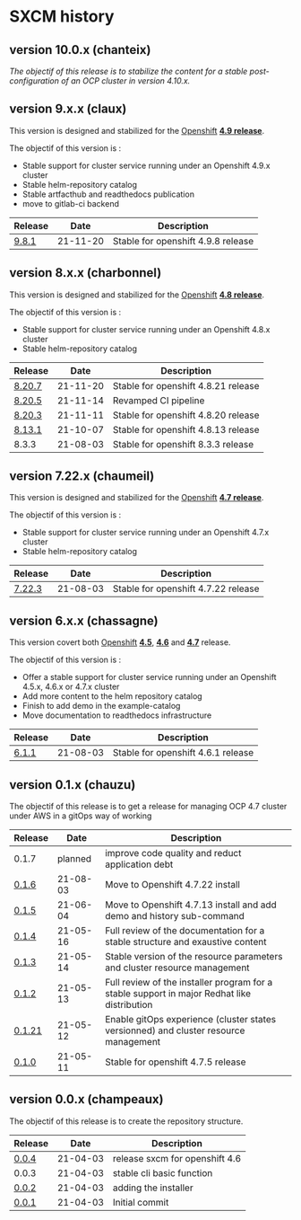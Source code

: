 # SXCM history

## version 10.0.x (chanteix)

_The objectif of this release is to stabilize the content for a stable post-configuration of an OCP cluster in version 4.10.x._

## version 9.x.x (claux)

This version is designed and stabilized for the [Openshift](https://docs.openshift.com) **[4.9 release](https://docs.openshift.com/container-platform/4.9)**.

The objectif of this version is :

- Stable support for cluster service running under an Openshift 4.9.x cluster
- Stable helm-repository catalog
- Stable artfacthub and readthedocs publication
- move to gitlab-ci backend

| Release                                                         | Date     | Description                         |
| --------------------------------------------------------------- | -------- | ----------------------------------- |
| [9.8.1](https://github.com/startxfr/sxcm/releases/tag/v9.8.1) | 21-11-20 | Stable for openshift 4.9.8 release |

## version 8.x.x (charbonnel)

This version is designed and stabilized for the [Openshift](https://docs.openshift.com) **[4.8 release](https://docs.openshift.com/container-platform/4.8)**.

The objectif of this version is :

- Stable support for cluster service running under an Openshift 4.8.x cluster
- Stable helm-repository catalog

| Release                                                         | Date     | Description                         |
| --------------------------------------------------------------- | -------- | ----------------------------------- |
| [8.20.7](https://github.com/startxfr/sxcm/releases/tag/v8.20.7) | 21-11-20 | Stable for openshift 4.8.21 release |
| [8.20.5](https://github.com/startxfr/sxcm/releases/tag/v8.20.5) | 21-11-14 | Revamped CI pipeline                | 
| [8.20.3](https://github.com/startxfr/sxcm/releases/tag/v8.20.3) | 21-11-11 | Stable for openshift 4.8.20 release |
| [8.13.1](https://github.com/startxfr/sxcm/releases/tag/v8.13.1) | 21-10-07 | Stable for openshift 4.8.13 release |
| 8.3.3                                                           | 21-08-03 | Stable for openshift 8.3.3 release  |

## version 7.22.x (chaumeil)

This version is designed and stabilized for the [Openshift](https://docs.openshift.com) **[4.7 release](https://docs.openshift.com/container-platform/4.7)**.

The objectif of this version is :

- Stable support for cluster service running under an Openshift 4.7.x cluster
- Stable helm-repository catalog

| Release                                                         | Date     | Description                         |
| --------------------------------------------------------------- | -------- | ----------------------------------- |
| [7.22.3](https://github.com/startxfr/sxcm/releases/tag/v7.22.3) | 21-08-03 | Stable for openshift 4.7.22 release |

## version 6.x.x (chassagne)

This version covert both [Openshift](https://docs.openshift.com) **[4.5](https://docs.openshift.com/container-platform/4.5)**, **[4.6](https://docs.openshift.com/container-platform/4.6)** and **[4.7](https://docs.openshift.com/container-platform/4.7)** release.

The objectif of this version is :

- Offer a stable support for cluster service running under an Openshift 4.5.x, 4.6.x or 4.7.x cluster
- Add more content to the helm repository catalog
- Finish to add demo in the example-catalog
- Move documentation to readthedocs infrastructure

| Release                                                       | Date     | Description                        |
| ------------------------------------------------------------- | -------- | ---------------------------------- |
| [6.1.1](https://github.com/startxfr/sxcm/releases/tag/v6.1.1) | 21-08-03 | Stable for openshift 4.6.1 release |

## version 0.1.x (chauzu)

The objectif of this release is to get a release for managing OCP 4.7 cluster under AWS in a gitOps way of working

| Release                                                        | Date     | Description                                                                                 |
| -------------------------------------------------------------- | -------- | ------------------------------------------------------------------------------------------- |
| 0.1.7                                                          | planned  | improve code quality and reduct application debt                                            |
| [0.1.6](https://github.com/startxfr/sxcm/releases/tag/v0.1.6)  | 21-08-03 | Move to Openshift 4.7.22 install                                                            |
| [0.1.5](https://github.com/startxfr/sxcm/releases/tag/v0.1.5)  | 21-06-04 | Move to Openshift 4.7.13 install and add demo and history sub-command                       |
| [0.1.4](https://github.com/startxfr/sxcm/releases/tag/v0.1.4)  | 21-05-16 | Full review of the documentation for a stable structure and exaustive content               |
| [0.1.3](https://github.com/startxfr/sxcm/releases/tag/v0.1.3)  | 21-05-14 | Stable version of the resource parameters and cluster resource management                   |
| [0.1.2](https://github.com/startxfr/sxcm/releases/tag/v0.1.2)  | 21-05-13 | Full review of the installer program for a stable support in major Redhat like distribution |
| [0.1.21](https://github.com/startxfr/sxcm/releases/tag/v0.1.1) | 21-05-12 | Enable gitOps experience (cluster states versionned) and cluster resource management        |
| [0.1.0](https://github.com/startxfr/sxcm/releases/tag/v0.1.0)  | 21-05-11 | Stable for openshift 4.7.5 release                                                          |

## version 0.0.x (champeaux)

The objectif of this release is to create the repository structure.

| Release                                                       | Date     | Description                    |
| ------------------------------------------------------------- | -------- | ------------------------------ |
| [0.0.4](https://github.com/startxfr/sxcm/releases/tag/v0.0.4) | 21-04-03 | release sxcm for openshift 4.6 |
| 0.0.3                                                         | 21-04-03 | stable cli basic function      |
| [0.0.2](https://github.com/startxfr/sxcm/releases/tag/v0.0.2) | 21-04-03 | adding the installer           |
| [0.0.1](https://github.com/startxfr/sxcm/releases/tag/v0.0.1) | 21-04-03 | Initial commit                 |

